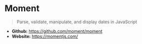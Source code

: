# Moment
> Parse, validate, manipulate, and display dates in JavaScript

* **Github:** https://github.com/moment/moment
* **Website:** https://momentjs.com/